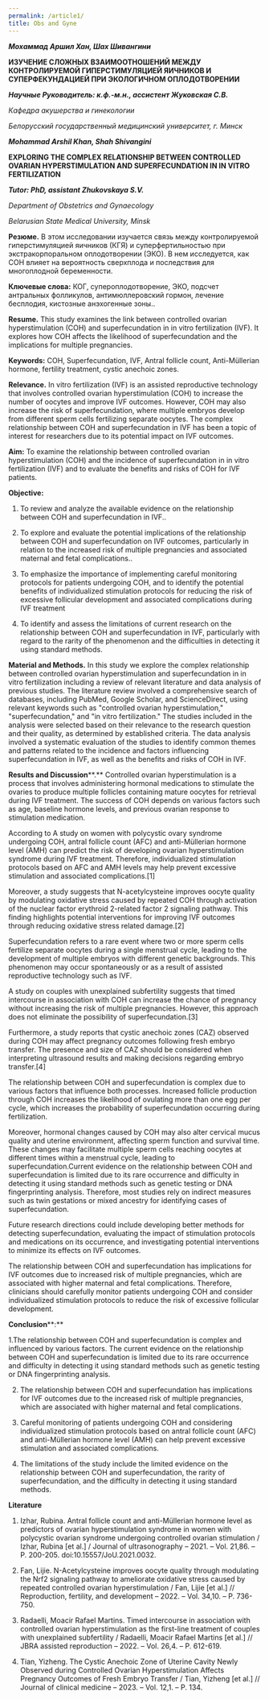 ```yaml
---
permalink: /article1/
title: Obs and Gyne
---
```


**_Мохаммад Аршил Хан, Шах Шивангини_**

**ИЗУЧЕНИЕ СЛОЖНЫХ ВЗАИМООТНОШЕНИЙ МЕЖДУ КОНТРОЛИРУЕМОЙ ГИПЕРСТИМУЛЯЦИЕЙ ЯИЧНИКОВ И СУПЕРФЕКУНДАЦИЕЙ ПРИ ЭКОЛОГИЧНОМ ОПЛОДОТВОРЕНИИ**

**_Научные Руководитель: к.ф.-м.н., ассистент Жуковская С.В._**

_Кафедра акушерства и гинекологии_

_Белорусский государственный медицинский университет, г. Минск_

**_Mohammad Arshil Khan, Shah Shivangini_**

**EXPLORING THE COMPLEX RELATIONSHIP BETWEEN CONTROLLED OVARIAN HYPERSTIMULATION AND SUPERFECUNDATION IN IN VITRO FERTILIZATION**

**_Tutor: PhD, assistant Zhukovskaya S.V._**

_Department of Obstetrics and Gynaecology_

_Belarusian State Medical University, Minsk_

**Резюме.** В этом исследовании изучается связь между контролируемой гиперстимуляцией яичников (КГЯ) и суперфертильностью при экстракорпоральном оплодотворении (ЭКО). В нем исследуется, как COH влияет на вероятность сверхплода и последствия для многоплодной беременности.

**Ключевые слова:** КОГ, супероплодотворение, ЭКО, подсчет антральных фолликулов, антимюллеровский гормон, лечение бесплодия, кистозные анэхогенные зоны..

**Resume.** This study examines the link between controlled ovarian hyperstimulation (COH) and superfecundation in in vitro fertilization (IVF). It explores how COH affects the likelihood of superfecundation and the implications for multiple pregnancies.

**Keywords:** COH, Superfecundation, IVF, Antral follicle count, Anti-Müllerian hormone, fertility treatment, cystic anechoic zones.

**Relevance.**  In vitro fertilization (IVF) is an assisted reproductive technology that involves controlled ovarian hyperstimulation (COH) to increase the number of oocytes and improve IVF outcomes. However, COH may also increase the risk of superfecundation, where multiple embryos develop from different sperm cells fertilizing separate oocytes. The complex relationship between COH and superfecundation in IVF has been a topic of interest for researchers due to its potential impact on IVF outcomes.

**Aim:** To examine the relationship between controlled ovarian hyperstimulation (COH) and the incidence of superfecundation in in vitro fertilization (IVF) and to evaluate the benefits and risks of COH for IVF patients.

**Objective:**

1. To review and analyze the available evidence on the relationship between COH and superfecundation in IVF..

2. To explore and evaluate the potential implications of the relationship between COH and superfecundation on IVF outcomes, particularly in relation to the increased risk of multiple pregnancies and associated maternal and fetal complications..

3. To emphasize the importance of implementing careful monitoring protocols for patients undergoing COH, and to identify the potential benefits of individualized stimulation protocols for reducing the risk of excessive follicular development and associated complications during IVF treatment

4. To identify and assess the limitations of current research on the relationship between COH and superfecundation in IVF, particularly with regard to the rarity of the phenomenon and the difficulties in detecting it using standard methods.

**Material and Methods.**  In this study we explore the complex relationship between controlled ovarian hyperstimulation and superfecundation in in vitro fertilization including a review of relevant literature and data analysis of previous studies. The literature review involved a comprehensive search of databases, including PubMed, Google Scholar, and ScienceDirect, using relevant keywords such as "controlled ovarian hyperstimulation," "superfecundation," and "in vitro fertilization." The studies included in the analysis were selected based on their relevance to the research question and their quality, as determined by established criteria. The data analysis involved a systematic evaluation of the studies to identify common themes and patterns related to the incidence and factors influencing superfecundation in IVF, as well as the benefits and risks of COH in IVF.

**Results and Discussion****.** Controlled ovarian hyperstimulation is a process that involves administering hormonal medications to stimulate the ovaries to produce multiple follicles containing mature oocytes for retrieval during IVF treatment. The success of COH depends on various factors such as age, baseline hormone levels, and previous ovarian response to stimulation medication.

According to A study on women with polycystic ovary syndrome undergoing COH, antral follicle count (AFC) and anti-Müllerian hormone level (AMH) can predict the risk of developing ovarian hyperstimulation syndrome during IVF treatment. Therefore, individualized stimulation protocols based on AFC and AMH levels may help prevent excessive stimulation and associated complications.[1]

Moreover, a study suggests that N-acetylcysteine improves oocyte quality by modulating oxidative stress caused by repeated COH through activation of the nuclear factor erythroid 2-related factor 2 signaling pathway. This finding highlights potential interventions for improving IVF outcomes through reducing oxidative stress related damage.[2]

Superfecundation refers to a rare event where two or more sperm cells fertilize separate oocytes during a single menstrual cycle, leading to the development of multiple embryos with different genetic backgrounds. This phenomenon may occur spontaneously or as a result of assisted reproductive technology such as IVF.

A study on couples with unexplained subfertility suggests that timed intercourse in association with COH can increase the chance of pregnancy without increasing the risk of multiple pregnancies. However, this approach does not eliminate the possibility of superfecundation.[3]

Furthermore, a study reports that cystic anechoic zones (CAZ) observed during COH may affect pregnancy outcomes following fresh embryo transfer. The presence and size of CAZ should be considered when interpreting ultrasound results and making decisions regarding embryo transfer.[4]

The relationship between COH and superfecundation is complex due to various factors that influence both processes. Increased follicle production through COH increases the likelihood of ovulating more than one egg per cycle, which increases the probability of superfecundation occurring during fertilization.

Moreover, hormonal changes caused by COH may also alter cervical mucus quality and uterine environment, affecting sperm function and survival time. These changes may facilitate multiple sperm cells reaching oocytes at different times within a menstrual cycle, leading to superfecundation.Current evidence on the relationship between COH and superfecundation is limited due to its rare occurrence and difficulty in detecting it using standard methods such as genetic testing or DNA fingerprinting analysis. Therefore, most studies rely on indirect measures such as twin gestations or mixed ancestry for identifying cases of superfecundation.

Future research directions could include developing better methods for detecting superfecundation, evaluating the impact of stimulation protocols and medications on its occurrence, and investigating potential interventions to minimize its effects on IVF outcomes.

The relationship between COH and superfecundation has implications for IVF outcomes due to increased risk of multiple pregnancies, which are associated with higher maternal and fetal complications. Therefore, clinicians should carefully monitor patients undergoing COH and consider individualized stimulation protocols to reduce the risk of excessive follicular development.

**Conclusion****:**

1.The relationship between COH and superfecundation is complex and influenced by various factors. The current evidence on the relationship between COH and superfecundation is limited due to its rare occurrence and difficulty in detecting it using standard methods such as genetic testing or DNA fingerprinting analysis.

2. The relationship between COH and superfecundation has implications for IVF outcomes due to the increased risk of multiple pregnancies, which are associated with higher maternal and fetal complications.

3. Careful monitoring of patients undergoing COH and considering individualized stimulation protocols based on antral follicle count (AFC) and anti-Müllerian hormone level (AMH) can help prevent excessive stimulation and associated complications.

4. The limitations of the study include the limited evidence on the relationship between COH and superfecundation, the rarity of superfecundation, and the difficulty in detecting it using standard methods.

**Literature**

1. Izhar, Rubina. Antral follicle count and anti-Müllerian hormone level as predictors of ovarian hyperstimulation syndrome in women with polycystic ovarian syndrome undergoing controlled ovarian stimulation / Izhar, Rubina [et al.]  / Journal of ultrasonography – 2021. – Vol. 21,86. – P. 200-205. doi:10.15557/JoU.2021.0032.

2. Fan, Lijie. N-Acetylcysteine improves oocyte quality through modulating the Nrf2 signaling pathway to ameliorate oxidative stress caused by repeated controlled ovarian hyperstimulation / Fan, Lijie [et al.] // Reproduction, fertility, and development – 2022. – Vol. 34,10. – P. 736-750.

3. Radaelli, Moacir Rafael Martins. Timed intercourse in association with controlled ovarian hyperstimulation as the first-line treatment of couples with unexplained subfertility / Radaelli, Moacir Rafael Martins [et al.] // JBRA assisted reproduction – 2022. – Vol. 26,4. – P. 612-619.

4. Tian, Yizheng. The Cystic Anechoic Zone of Uterine Cavity Newly Observed during Controlled Ovarian Hyperstimulation Affects Pregnancy Outcomes of Fresh Embryo Transfer / Tian, Yizheng [et al.] // Journal of clinical medicine – 2023. – Vol. 12,1. – P. 134.